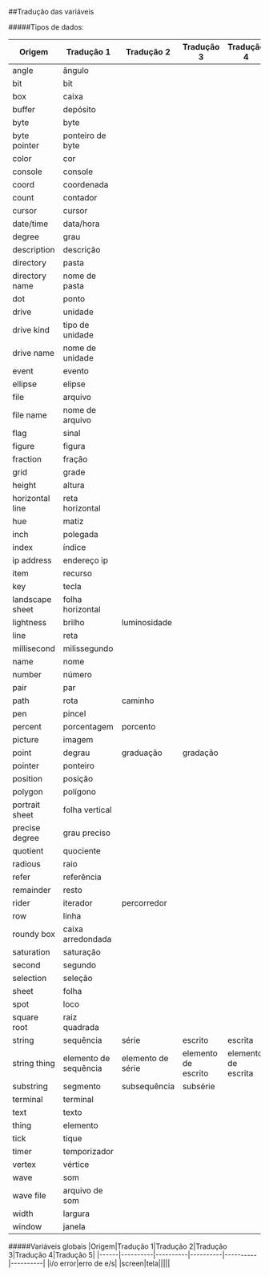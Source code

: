 ##Tradução das variáveis

#####Tipos de dados:

|Origem|Tradução 1|Tradução 2|Tradução 3|Tradução 4|Tradução 5|
|------|----------|----------|----------|----------|----------|
|angle|ângulo|||||
|bit|bit|||||
|box|caixa|||||
|buffer|depósito|||||
|byte|byte|||||
|byte pointer|ponteiro de byte|||||
|color|cor||||||
|console|console|||||
|coord|coordenada|||||
|count|contador|||||
|cursor|cursor|||||
|date/time|data/hora|||||
|degree|grau|||||
|description|descrição|||||
|directory|pasta|||||
|directory name|nome de pasta|||||
|dot|ponto|||||
|drive|unidade|||||
|drive kind|tipo de unidade|||||
|drive name|nome de unidade|||||
|event|evento|||||
|ellipse|elipse|||||
|file|arquivo|||||
|file name|nome de arquivo|||||
|flag|sinal|||||
|figure|figura|||||
|fraction|fração|||||
|grid|grade|||||
|height|altura|||||
|horizontal line|reta horizontal|||||
|hue|matiz|||||
|inch|polegada|||||
|index|índice|||||
|ip address|endereço ip|||||
|item|recurso|||||
|key|tecla|||||
|landscape sheet|folha horizontal|||||
|lightness|brilho|luminosidade||||
|line|reta|||||
|millisecond|milissegundo|||||
|name|nome|||||
|number|número|||||
|pair|par|||||
|path|rota|caminho||||
|pen|pincel|||||
|percent|porcentagem|porcento||||
|picture|imagem|||||
|point|degrau|graduação|gradação|||
|pointer|ponteiro|||||
|position|posição|||||
|polygon|polígono|||||
|portrait sheet|folha vertical|||||
|precise degree|grau preciso|||||
|quotient|quociente|||||
|radious|raio|||||
|refer|referência|||||
|remainder|resto|||||
|rider|iterador|percorredor||||
|row|linha|||||
|roundy box|caixa arredondada|||||
|saturation|saturação|||||
|second|segundo|||||
|selection|seleção|||||
|sheet|folha|||||
|spot|loco|||||
|square root|raiz quadrada|||||
|string|sequência|série|escrito|escrita||
|string thing|elemento de sequência|elemento de série|elemento de escrito|elemento de escrita||
|substring|segmento|subsequência|subsérie|||
|terminal|terminal|||||
|text|texto|||||
|thing|elemento|||||
|tick|tique|||||
|timer|temporizador|||||
|vertex|vértice|||||
|wave|som||||||
|wave file|arquivo de som|||||
|width|largura|||||
|window|janela|||||

#####Variáveis globais
|Origem|Tradução 1|Tradução 2|Tradução 3|Tradução 4|Tradução 5|
|------|----------|----------|----------|----------|----------|
|i/o error|erro de e/s|
|screen|tela|||||
